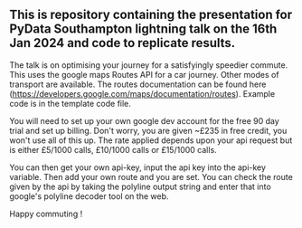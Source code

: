 ## This is repository containing the presentation for PyData Southampton lightning talk on the 16th Jan 2024 and code to replicate results. 

The talk is on optimising your journey for a satisfyingly speedier commute. This uses the google maps Routes API for a car journey. Other modes of transport are available. The routes documentation can be found here (https://developers.google.com/maps/documentation/routes). Example code is in the template code file.

You will need to set up your own google dev account for the free 90 day trial and set up billing. Don't worry, you are given ~£235 in free credit, you won't use all of this up. The rate applied depends upon your api request but is either £5/1000 calls, £10/1000 calls or £15/1000 calls. 

You can then get your own api-key, input the api key into the api-key variable. Then add your own route and you are set. You can check the route given by the api by taking the polyline output string and enter that into google's polyline decoder tool on the web. 

Happy commuting ! 
